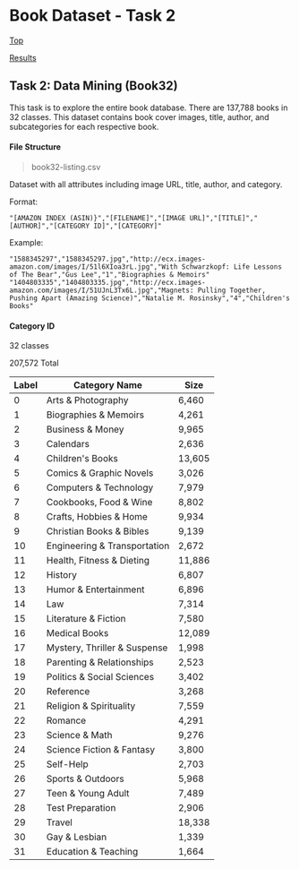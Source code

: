 # Book Dataset - Task 2

[Top](/../../)

[Results](/../../docs/results.md)

## Task 2: Data Mining (Book32)

This task is to explore the entire book database. There are 137,788 books in 32 classes. This dataset contains book cover images, title, author, and subcategories for each respective book.

#### File Structure

>book32-listing.csv

Dataset with all attributes including image URL, title, author, and category.

Format:
```
"[AMAZON INDEX (ASIN)}","[FILENAME]","[IMAGE URL]","[TITLE]","[AUTHOR]","[CATEGORY ID]","[CATEGORY]"
```

Example:
```
"1588345297","1588345297.jpg","http://ecx.images-amazon.com/images/I/51l6XIoa3rL.jpg","With Schwarzkopf: Life Lessons of The Bear","Gus Lee","1","Biographies & Memoirs"
"1404803335","1404803335.jpg","http://ecx.images-amazon.com/images/I/51UJnL3Tx6L.jpg","Magnets: Pulling Together, Pushing Apart (Amazing Science)","Natalie M. Rosinsky","4","Children's Books"
```

#### Category ID

32 classes

207,572 Total

|Label|Category Name|Size|
|---|---|---|
|0|Arts & Photography|6,460|
|1|Biographies & Memoirs|4,261|
|2|Business & Money|9,965|
|3|Calendars|2,636|
|4|Children's Books|13,605|
|5|Comics & Graphic Novels|3,026|
|6|Computers & Technology|7,979|
|7|Cookbooks, Food & Wine|8,802|
|8|Crafts, Hobbies & Home|9,934|
|9|Christian Books & Bibles|9,139|
|10|Engineering & Transportation|2,672|
|11|Health, Fitness & Dieting|11,886|
|12|History|6,807|
|13|Humor & Entertainment|6,896|
|14|Law|7,314|
|15|Literature & Fiction|7,580|
|16|Medical Books|12,089|
|17|Mystery, Thriller & Suspense|1,998|
|18|Parenting & Relationships|2,523|
|19|Politics & Social Sciences|3,402|
|20|Reference|3,268|
|21|Religion & Spirituality|7,559|
|22|Romance|4,291|
|23|Science & Math|9,276|
|24|Science Fiction & Fantasy|3,800|
|25|Self-Help|2,703|
|26|Sports & Outdoors|5,968|
|27|Teen & Young Adult|7,489|
|28|Test Preparation|2,906|
|29|Travel|18,338|
|30|Gay & Lesbian|1,339|
|31|Education & Teaching|1,664|
